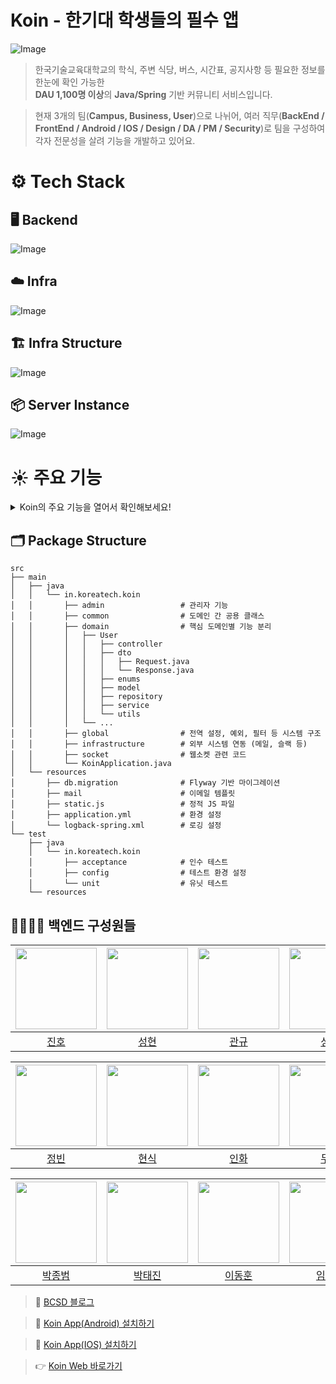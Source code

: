 # Koin - 한기대 학생들의 필수 앱

![Image](https://github.com/user-attachments/assets/75742ede-7e33-435c-9330-c9b6ab232231)

> 한국기술교육대학교의 학식, 주변 식당, 버스, 시간표, 공지사항 등 필요한 정보를 한눈에 확인 가능한   
> **DAU 1,100명 이상**의 **Java/Spring** 기반 커뮤니티 서비스입니다.

> 현재 3개의 팀(**Campus, Business, User**)으로 나뉘어, 여러 직무(**BackEnd / FrontEnd / Android / IOS / Design / DA / PM / Security**)로 팀을 구성하여 각자 전문성을 살려 기능을 개발하고 있어요.

# ⚙️ Tech Stack

## 🖥️ Backend
![Image](https://github.com/user-attachments/assets/7b409909-051a-4918-9374-29f654cd8ca7)

## ☁️ Infra
![Image](https://github.com/user-attachments/assets/747c5fab-40d0-4b69-881b-ba7335061389)

## 🏗️ Infra Structure
![Image](https://github.com/user-attachments/assets/5727bb18-242b-4edb-930a-cee08a90f2ad)

## 📦 Server Instance
![Image](https://github.com/user-attachments/assets/5bf5c67a-b008-4652-b45e-e7606803df82)

# ☀️ 주요 기능
<details>
<summary> Koin의 주요 기능을 열어서 확인해보세요!</summary>

<br/>

![Image](https://github.com/user-attachments/assets/6a4dfe70-9168-4023-871f-2c900d5a2ea0)

![Image](https://github.com/user-attachments/assets/a5b51d8a-c47f-4601-9485-0a26986096fb)

![Image](https://github.com/user-attachments/assets/47893383-ba53-4854-b59a-cc1338e3fee6)

![Image](https://github.com/user-attachments/assets/c361d317-a7d5-4219-91d3-6c84beb820c7)

![Image](https://github.com/user-attachments/assets/4a1d6b6a-b773-479d-abb5-035fa46d1aae)

![Image](https://github.com/user-attachments/assets/1f32589f-d688-406a-9af7-efbe9fc70b04)

![Image](https://github.com/user-attachments/assets/0e0be4a5-7025-463d-a95f-16c855af4db3)

![Image](https://github.com/user-attachments/assets/3b058da3-91ec-4d50-baed-734b29799783)

![Image](https://github.com/user-attachments/assets/dddba80d-21e3-416e-8dff-9f443d14f199)

</details>

## 🗂️ Package Structure
```
src
├── main
│   ├── java
│   │   └── in.koreatech.koin
│   │       ├── admin                 # 관리자 기능
│   │       ├── common                # 도메인 간 공용 클래스
│   │       ├── domain                # 핵심 도메인별 기능 분리
│   │       │   ├── User
│   │       │   │   ├── controller
│   │       │   │   ├── dto
│   │       │   │   │   ├── Request.java
│   │       │   │   │   └── Response.java
│   │       │   │   ├── enums
│   │       │   │   ├── model
│   │       │   │   ├── repository
│   │       │   │   ├── service
│   │       │   │   └── utils
│   │       │   └── ...
│   │       ├── global                # 전역 설정, 예외, 필터 등 시스템 구조
│   │       ├── infrastructure        # 외부 시스템 연동 (메일, 슬랙 등)
│   │       ├── socket                # 웹소켓 관련 코드
│   │       └── KoinApplication.java      
│   └── resources
│       ├── db.migration              # Flyway 기반 마이그레이션
│       ├── mail                      # 이메일 템플릿
│       ├── static.js                 # 정적 JS 파일
│       ├── application.yml           # 환경 설정
│       └── logback-spring.xml        # 로깅 설정
└── test
    ├── java
    │   └── in.koreatech.koin
    │       ├── acceptance            # 인수 테스트
    │       ├── config                # 테스트 환경 설정
    │       └── unit                  # 유닛 테스트
    └── resources
```
## 🧑‍🧑‍🧒‍🧒 백엔드 구성원들

| <img src="https://github.com/user-attachments/assets/7f3ce35a-0b5d-4755-b5c3-2baef4a2677f" width="130"> | <img src="https://github.com/user-attachments/assets/530d5b55-26a0-4b85-ac65-d0da0e5f895a" width="130"> | <img src="https://github.com/user-attachments/assets/1210988c-4ed0-4759-949c-b435bb81e803" width="130"> | <img src="https://github.com/user-attachments/assets/25e3bc7a-0c9e-4fca-97f8-6bbfb45079ee" width="130"> |
| :--: | :--: | :--: | :--: |
| [진호](https://github.com/BaeJinho4028) | [성현](https://github.com/krSeonghyeon) | [관규](https://github.com/Soundbar91) | [성빈](https://github.com/ImTotem) |

| <img src="https://github.com/user-attachments/assets/d0ae5872-2ae6-45f8-aae8-fa053fa475e5" width="130"> | <img src="https://github.com/user-attachments/assets/b3373849-7ed8-46a3-81f2-fdae8e52d82a" width="130"> | <img src="https://github.com/user-attachments/assets/b217bbd3-9a6e-4262-abd3-46acb1fd3cbd" width="130"> | <img src="https://github.com/user-attachments/assets/6068f003-71cc-4119-93bf-97c9a27ed256" width="130"> |
| :--: | :--: | :--: | :--: |
| [정빈](https://github.com/duehee) | [현식](https://github.com/Choon0414) | [인화](https://github.com/kih1015) | [두현](https://github.com/DHkimgit) |


| <img src="https://github.com/asa9874.png" width="130"> | <img src="https://github.com/taejinn.png" width="130"> | <img src="https://github.com/dh2906.png" width="130"> | <img src="https://github.com/dldb-chamchi.png" width="130"> |
| :--: | :--: | :--: | :--: |
| [박종범](https://github.com/asa9874) | [박태진](https://github.com/taejinn) | [이동훈](https://github.com/dh2906) | [임아리](https://github.com/dldb-chamchi) |




> 📝 [BCSD 블로그](https://blog.bcsdlab.com/introduce)

> 🤖 [Koin App(Android) 설치하기](https://play.google.com/store/apps/details?id=in.koreatech.koin&hl=ko)

> 🍎 [Koin App(IOS) 설치하기](https://apps.apple.com/bh/app/%EC%BD%94%EC%9D%B8-koreatech-in-%ED%95%9C%EA%B8%B0%EB%8C%80-%EC%BB%A4%EB%AE%A4%EB%8B%88%ED%8B%B0/id1500848622)

> 👉 [Koin Web 바로가기](https://koreatech.in/)
